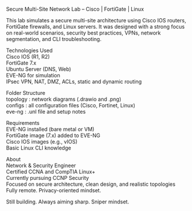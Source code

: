 Secure Multi-Site Network Lab – Cisco | FortiGate | Linux

This lab simulates a secure multi-site architecture using Cisco IOS routers, FortiGate firewalls, and Linux servers. It was designed with a strong focus on real-world scenarios, security best practices, VPNs, network segmentation, and CLI troubleshooting.

Technologies Used  
Cisco IOS (R1, R2)  
FortiGate 7.x  
Ubuntu Server (DNS, Web)  
EVE-NG for simulation  
IPsec VPN, NAT, DMZ, ACLs, static and dynamic routing

Folder Structure  
topology : network diagrams (.drawio and .png)  
configs : all configuration files (Cisco, Fortinet, Linux)  
eve-ng : .unl file and setup notes

Requirements  
EVE-NG installed (bare metal or VM)  
FortiGate image (7.x) added to EVE-NG  
Cisco IOS images (e.g., vIOS)  
Basic Linux CLI knowledge

About  
Network & Security Engineer  
Certified CCNA and CompTIA Linux+  
Currently pursuing CCNP Security  
Focused on secure architecture, clean design, and realistic topologies  
Fully remote. Privacy-oriented mindset.

Still building. Always aiming sharp. Sniper mindset.
